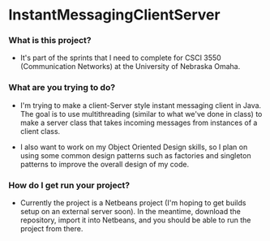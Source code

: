 # InstantMessagingClientServer

### What is this project?
* It's part of the sprints that I need to complete for CSCI 3550 (Communication Networks) at the University of Nebraska Omaha.

### What are you trying to do?
* I'm trying to make a client-Server style instant messaging client in Java. The goal is to use multithreading (similar to what we've done in class) to make a server class that takes incoming messages from instances of a client class.

* I also want to work on my Object Oriented Design skills, so I plan on using some common design patterns such as factories and singleton patterns to improve the overall design of my code.

### How do I get run your project?
* Currently the project is a Netbeans project (I'm hoping to get builds setup on an external server soon). In the meantime, download the repository, import it into Netbeans, and you should be able to run the project from there.
